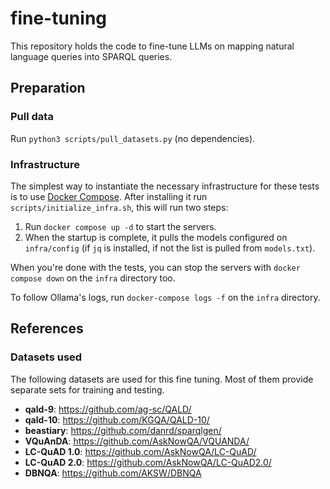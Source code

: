 # fine-tuning

This repository holds the code to fine-tune LLMs on mapping natural language queries into SPARQL queries.

## Preparation

### Pull data

Run `python3 scripts/pull_datasets.py` (no dependencies).

### Infrastructure

The simplest way to instantiate the necessary infrastructure for these tests is to use [Docker Compose](https://docs.docker.com/compose/). After installing it run `scripts/initialize_infra.sh`, this will run two steps:

1. Run `docker compose up -d` to start the servers.
2. When the startup is complete, it pulls the models configured on `infra/config` (if `jq` is installed, if not the list is pulled from `models.txt`).

When you're done with the tests, you can stop the servers with `docker compose down` on the `infra` directory too.

To follow Ollama's logs, run `docker-compose logs -f` on the `infra` directory.

## References

### Datasets used

The following datasets are used for this fine tuning. Most of them provide separate sets for training and testing.

- **qald-9**: https://github.com/ag-sc/QALD/
- **qald-10**: https://github.com/KGQA/QALD-10/
- **beastiary**: https://github.com/danrd/sparqlgen/
- **VQuAnDA**: https://github.com/AskNowQA/VQUANDA/
- **LC-QuAD 1.0**: https://github.com/AskNowQA/LC-QuAD/
- **LC-QuAD 2.0**: https://github.com/AskNowQA/LC-QuAD2.0/
- **DBNQA**: https://github.com/AKSW/DBNQA
